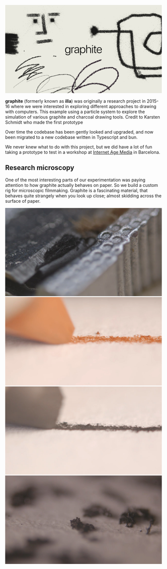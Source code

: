 ![graphite illustration](./docs/graphite-hero.jpg)

**graphite** (formerly known as **illa**) was originally a research project in 2015-16 where we were interested in exploring different approaches to drawing with computers. This example using a particle system to explore the simulation of various graphite and charcoal drawing tools. Credit to Karsten Schmidt who made the first prototype

Over time the codebase has been gently looked and upgraded, and now been migrated to a new codebase written in Typescript and bun.

We never knew what to do with this project, but we did have a lot of fun taking a prototype to test in a workshop at [Internet Age Media](https://www.iam-internet.com/) in Barcelona.

## Research microscopy

One of the most interesting parts of our experimentation was paying attention to how graphite actually behaves on paper. So we build a custom rig for microscopic filmmaking. Graphite is a fascinating material, that behaves quite strangely when you look up close; almost skidding across the surface of paper.

![very close up photograph of graphite](./docs/graphite-hero-3.jpg)
![very close up photograph of graphite](./docs/graphite-hero-4.jpg)
![very close up photograph of graphite](./docs/graphite-hero-5.jpg)
![very close up photograph of graphite](./docs/graphite-hero-6.jpg)
